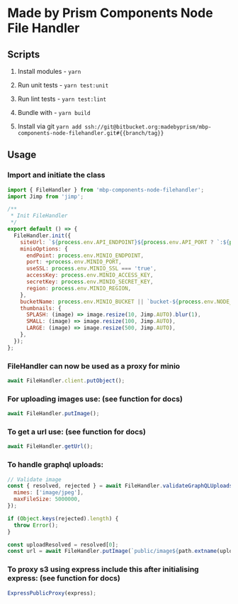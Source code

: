 # Made by Prism Components Node File Handler

## Scripts

1. Install modules - `yarn`

2. Run unit tests - `yarn test:unit`

3. Run lint tests - `yarn test:lint`

4. Bundle with - `yarn build`

5. Install via git `yarn add ssh://git@bitbucket.org:madebyprism/mbp-components-node-filehandler.git#{{branch/tag}}`

## Usage

### Import and initiate the class

```js
import { FileHandler } from 'mbp-components-node-filehandler';
import Jimp from 'jimp';

/**
 * Init FileHandler
 */
export default () => {
  FileHandler.init({
    siteUrl: `${process.env.API_ENDPOINT}${process.env.API_PORT ? `:${process.env.API_PORT}` : ''}`,
    minioOptions: {
      endPoint: process.env.MINIO_ENDPOINT,
      port: +process.env.MINIO_PORT,
      useSSL: process.env.MINIO_SSL === 'true',
      accessKey: process.env.MINIO_ACCESS_KEY,
      secretKey: process.env.MINIO_SECRET_KEY,
      region: process.env.MINIO_REGION,
    },
    bucketName: process.env.MINIO_BUCKET || `bucket-${process.env.NODE_ENV}`,
    thumbnails: {
      SPLASH: (image) => image.resize(10, Jimp.AUTO).blur(1),
      SMALL: (image) => image.resize(100, Jimp.AUTO),
      LARGE: (image) => image.resize(500, Jimp.AUTO),
    },
  });
};
```

### FileHandler can now be used as a proxy for minio

```js
await FileHandler.client.putObject();
```

### For uploading images use: (see function for docs)

```js
await FileHandler.putImage();
```

### To get a url use: (see function for docs)

```js
await FileHandler.getUrl();
```

### To handle graphql uploads:

```js
// Validate image
const { resolved, rejected } = await FileHandler.validateGraphQLUploads([upload as any], {
  mimes: ['image/jpeg'],
  maxFileSize: 5000000,
});

if (Object.keys(rejected).length) {
  throw Error();
}

const uploadResolved = resolved[0];
const url = await FileHandler.putImage(`public/image${path.extname(uploadResolved.filename)}`, uploadResolved.buffer);
```

### To proxy s3 using express include this after initialising express: (see function for docs)

```js
ExpressPublicProxy(express);
```